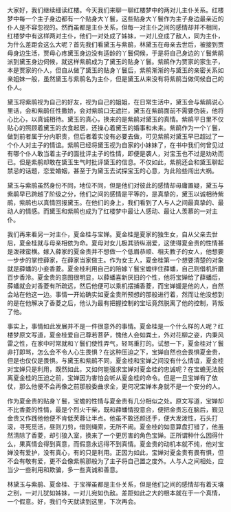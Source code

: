 
大家好，我们继续细读红楼。今天我们来聊一聊红楼梦中的两对儿主仆关系。红楼梦中每一个主子身边都有一个贴身大丫鬟，这些贴身大丫鬟作为主子身边最亲近的仆人是不容忽视的。然而虽都是主仆关系，但每一对主仆之间的感情却并不相同，红楼梦中有这样两对主仆，他们一对处成了姊妹，一对儿变成了敌人，同为主仆，为什么差距会这么大呢？首先我们看黛玉与紫鹃，林黛玉在母亲去世后，被接到贾母身边生活，贾母心疼黛玉身边没有适龄的丫鬟伺候，于是将自己身边的丫鬟紫鹃派到黛玉身边伺候，就这样紫鹃成为了黛玉的贴身丫鬟。紫鹃作为贾家的家生子，本是贾家的仆人，但自从做了黛玉的贴身丫鬟后，紫鹃渐渐的与黛玉的亲密关系如亲姐妹一般，虽然黛玉与紫鹃名为主仆，但是黛玉从来没有将紫鹃当做伺候自己的仆人。

黛玉将紫鹃视为自己的好友，视为自己的姐姐，在日常生活中，黛玉会与紫鹃说心里话，会和紫鹃任性撒娇，会对紫鹃口无遮拦，黛玉在紫鹃面前不需要伪装，他将心比心，以真诚相待。黛玉的真心，换来的是紫鹃对黛玉的真情。紫鹃平日里不仅贴心的照顾着黛玉的衣食起居，还操心着黛玉的婚事和未来。紫鹃作为一个丫鬟，做到前者属于分内职责，但后者着实没有必要去做，可见紫鹃对黛玉早已超过了一个仆人对主子的情谊。紫鹃已经将黛玉视为自家的小妹妹了，在书中我们何曾见过有哪个仆人敢当着主子的面批评主子的性情，即便是袭人，对宝玉也不过是劝劝而已。但是紫鹃却敢在黛玉生气时批评黛玉的信息。不仅如此，紫鹃还会和黛玉聊起禁忌的话题，恋爱婚姻，甚至于为黛玉去试探宝玉的心意，为此险些闯出大祸。

黛玉与紫鹃虽然身份不同，地位不同，但是他们对彼此的感情却毋庸置疑，黛玉与紫鹃早已跨越了阶级之分，他们之间的感情是平等的，是真挚的，黛玉以诚相待紫鹃，紫鹃也以真情回报黛玉。在他们的身上，我们看到了人与人之间最真挚的、最动人的情感。而黛玉和紫鹃也成为了红楼梦中最让人感动、最让人羡慕的一对主仆。

我们再来看另一对主仆，夏金桂与宝婵。夏金桂是夏家的独生女，自从父亲去世后，夏金桂就与母亲相依为命。夏母对女儿极其骄纵溺爱，这使得夏金贵的性情甚是泼辣蛮横。嫁入薛家的夏金贵并不想做一个低眉恭顺、相夫教子的女人，他想要一步步的掌控薛家，在薛家当家做主。作为女主人，夏金桂第一个想要清楚的对象就是薛蟠的小妾香菱。夏金桂利用自己的陪嫁丫鬟宝蟾绊住薛蟠，自己则借机折磨百步香泠。夏金贵的意图很明显，以薛蟠喜新厌旧的个性，他将宝婵给了薛蟠后，薛蟠就会对香菱有所疏远，然后他便可以乘机摆捕香菱，而宝婵媛是他的人，自然会站在他这一边。事情一开始确实如夏金贵所预想的那般进行着，然而让他没想到的是在他解决了香菱之后，他认为最有把握控制的宝坛竟然脱离了他的控制，背叛了他。

事实上，事情如此发展并不是一件很意外的事情。夏金桂是一个什么样的人呢？红楼梦原文写道，夏金桂爱自己尊若菩萨，愧他人会如粪土，外对花柳之姿，内秉风雷之性，在家中时常就和丫鬟们使性弄气，轻骂重打的。试想一下，夏金桂对丫鬟非打即骂，怎么会不令人心生畏惧？在这种压迫之下，宝婵自然也会畏惧夏金贵，但是也仅仅是畏惧。与黛玉和紫鹃不同，夏金桂和宝婵之间没有什么情谊，夏金桂对宝婵只是利用，既然如此，又如何能强求宝婵对夏金桂的忠诚呢？在宝蟾无法脱离夏金桂的压迫之前，宝婵因为害怕会听从夏金桂的命令。但是一旦宝婵有了依仗，那么他便不会再像之前那般委曲求全，更何况宝婵本身就不是一个安分的人。

作为夏金贵的贴身丫鬟，宝蟾的性情与夏金贵有几分相似之处。原文写道，宝婵却不比香菱的性情，最是个烈火干柴，既和薛蟠情投意合，便把金贵忘在脑后，觐见金贵又作践他他便不肯低芙蓉让半点。他虽不敢还颜还手，便大发泼性，石头打滚，寻死觅活，昼则刀剪，借则绳索，无所不闹。夏金桂的如意算盘打错了，他虽然清除了香菱，却引狼入室，换来了一个更厉害的角色宝婵。正所谓种什么因得什么，果真情会得到真意，而假意永远得不到真情。夏金贵的动机本就不纯，他对宝婵没有爱护，没有真心，有的只是利用。正因为如此，宝婵对夏金贵有畏有惧，但不会有敬有爱，更不会像紫鹃那般为了主子将自己置之度外。人与人之间相处，应当少一些利用和欺骗，多一些真诚和善意。

林黛玉与紫鹃、夏金桂、于宝禅虽都是主仆关系，但是他们之间的感情却有着天壤之别，一对儿犹如姊妹，一对儿宛如仇敌。差距如此之大的根本就在于一个真情，一个假意。好，我们今天就读到这里，下次再会。



